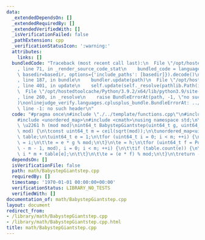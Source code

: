 ```yaml
---
data:
  _extendedDependsOn: []
  _extendedRequiredBy: []
  _extendedVerifiedWith: []
  _isVerificationFailed: false
  _pathExtension: cpp
  _verificationStatusIcon: ':warning:'
  attributes:
    links: []
  bundledCode: "Traceback (most recent call last):\n  File \"/opt/hostedtoolcache/Python/3.9.2/x64/lib/python3.9/site-packages/onlinejudge_verify/documentation/build.py\"\
    , line 71, in _render_source_code_stat\n    bundled_code = language.bundle(stat.path,\
    \ basedir=basedir, options={'include_paths': [basedir]}).decode()\n  File \"/opt/hostedtoolcache/Python/3.9.2/x64/lib/python3.9/site-packages/onlinejudge_verify/languages/cplusplus.py\"\
    , line 187, in bundle\n    bundler.update(path)\n  File \"/opt/hostedtoolcache/Python/3.9.2/x64/lib/python3.9/site-packages/onlinejudge_verify/languages/cplusplus_bundle.py\"\
    , line 401, in update\n    self.update(self._resolve(pathlib.Path(included), included_from=path))\n\
    \  File \"/opt/hostedtoolcache/Python/3.9.2/x64/lib/python3.9/site-packages/onlinejudge_verify/languages/cplusplus_bundle.py\"\
    , line 260, in _resolve\n    raise BundleErrorAt(path, -1, \"no such header\"\
    )\nonlinejudge_verify.languages.cplusplus_bundle.BundleErrorAt: ../template/functions.cpp:\
    \ line -1: no such header\n"
  code: "#pragma once\n#include \"./../template/functions.cpp\"\n#include <vector>\n\
    #include <unordered_map>\n#include <cmath>\nusing namespace std;\n\n// g ^ result\
    \ \u2261 h (mod mod)\nint64_t BabystepGiantstep(uint64_t g, uint64_t h, uint64_t\
    \ mod) {\n\tconst uint64_t m = ceil(sqrt(mod));\n\tunordered_map<uint64_t, uint64_t>\
    \ table;\n\tuint64_t e = 1;\n\tfor (uint64_t i = 0; i < m; ++i) {\n\t\ttable[e]\
    \ = i;\n\t\te = e * g % mod;\n\t}\n\te = h;\n\tfor (uint64_t f = Powmod(g, mod\
    \ - m - 1, mod), i = 0; i < m; ++i) {\n\t\tif (table.count(e)) {\n\t\t\treturn\
    \ i * m + table[e];\n\t\t}\n\t\te = (e * f) % mod;\n\t}\n\treturn -1;\n}\n"
  dependsOn: []
  isVerificationFile: false
  path: math/BabystepGiantstep.cpp
  requiredBy: []
  timestamp: '1970-01-01 00:00:00+00:00'
  verificationStatus: LIBRARY_NO_TESTS
  verifiedWith: []
documentation_of: math/BabystepGiantstep.cpp
layout: document
redirect_from:
- /library/math/BabystepGiantstep.cpp
- /library/math/BabystepGiantstep.cpp.html
title: math/BabystepGiantstep.cpp
---
```

